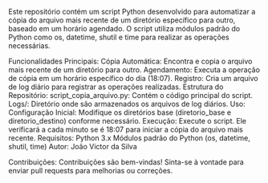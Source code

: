 Este repositório contém um script Python desenvolvido para automatizar a cópia do arquivo mais recente de um diretório específico para outro, baseado em um horário agendado. O script utiliza módulos padrão do Python como os, datetime, shutil e time para realizar as operações necessárias.

Funcionalidades Principais:
Cópia Automática: Encontra e copia o arquivo mais recente de um diretório para outro.
Agendamento: Executa a operação de cópia em um horário específico do dia (18:07).
Registro: Cria um arquivo de log diário para registrar as operações realizadas.
Estrutura do Repositório:
script_copia_arquivo.py: Contém o código principal do script.
Logs/: Diretório onde são armazenados os arquivos de log diários.
Uso:
Configuração Inicial: Modifique os diretórios base (diretorio_base e diretorio_destino) conforme necessário.
Execução: Execute o script. Ele verificará a cada minuto se é 18:07 para iniciar a cópia do arquivo mais recente.
Requisitos:
Python 3.x
Módulos padrão do Python (os, datetime, shutil, time)
Autor:
João Victor da Silva

Contribuições:
Contribuições são bem-vindas! Sinta-se à vontade para enviar pull requests para melhorias ou correções.